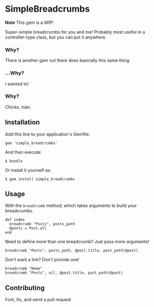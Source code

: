 # SimpleBreadcrumbs

**Note** This gem is a WIP!

Super-simple breadcrumbs for you and me! Probably most useful in
a controller-type class, but you can put it anywhere.


### Why?

There is another gem out there does basically this same thing.

### ...Why?

I wanted to!

### Why?

Chicks, man.


## Installation

Add this line to your application's Gemfile:

    gem 'simple_breadcrumbs'

And then execute:

    $ bundle

Or install it yourself as:

    $ gem install simple_breadcrumbs


## Usage

With the `breadcrumb` method, which takes arguments to build your
breadcrumbs.

    def index
      breadcrumb "Posts", posts_path
      @posts = Post.all
    end
    
Need to define more than one breadcrumb? Just pass more arguments!

    breadcrumb "Posts", posts_path, @post.title, post_path(@post)

Don't want a link? Don't provide one!

    breadcrumb "Home"
    breadcrumb "Posts", nil, @post.title, post_path(@post)


## Contributing

Fork, fix, and send a pull request
